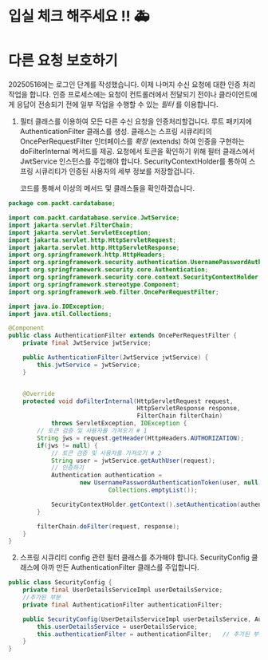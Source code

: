 # 입실 체크 해주세요 !! 🚑

# 다른 요청 보호하기

20250516에는 로그인 단계를 작성했습니다. 이제 나머지 수신 요청에 대한 인증 처리
작업을 합니다. 인증 프로세스에는 요청이 컨트롤러에서 전달되기 전이나
클라이언트에게 응답이 전송되기 전에 일부 작업을 수행할 수 있는 _필터_ 를 이용합니다.

1. 필터 클래스를 이용하여 모든 다른 수신 요청을 인증처리할겁니다. 루트 패키지에
    AuthenticationFilter 클래스를 생성. 클래스는 스프링 시큐리티의
    OncePerRequestFilter 인터페이스를 _확장_ (extends) 하여 인증을 구현하는
    doFilterInternal 메서드를 제공. 요청에서 토큰을 확인하기 위해 필터
    클래스에서 JwtService 인스턴스를 주입해야 합니다. SecurityContextHolder를
    통하여 스프링 시큐리티가 인증된 사용자의 세부 정보를 저장할겁니다.

    코드를 통해서 이상의 메서드 및 클래스들을 확인하겠습니다.

```java
package com.packt.cardatabase;

import com.packt.cardatabase.service.JwtService;
import jakarta.servlet.FilterChain;
import jakarta.servlet.ServletException;
import jakarta.servlet.http.HttpServletRequest;
import jakarta.servlet.http.HttpServletResponse;
import org.springframework.http.HttpHeaders;
import org.springframework.security.authentication.UsernamePasswordAuthenticationToken;
import org.springframework.security.core.Authentication;
import org.springframework.security.core.context.SecurityContextHolder;
import org.springframework.stereotype.Component;
import org.springframework.web.filter.OncePerRequestFilter;

import java.io.IOException;
import java.util.Collections;

@Component
public class AuthenticationFilter extends OncePerRequestFilter {
    private final JwtService jwtService;

    public AuthenticationFilter(JwtService jwtService) {
        this.jwtService = jwtService;
    }


    @Override
    protected void doFilterInternal(HttpServletRequest request,
                                    HttpServletResponse response,
                                    FilterChain filterChain)
            throws ServletException, IOException {
        // 토큰 검증 및 사용자를 가져오기 # 1
        String jws = request.getHeader(HttpHeaders.AUTHORIZATION);
        if(jws != null) {
            // 토큰 검증 및 사용자를 가져오기 # 2
            String user = jwtService.getAuthUser(request);
            // 인증하기
            Authentication authentication =
                    new UsernamePasswordAuthenticationToken(user, null,
                            Collections.emptyList());

            SecurityContextHolder.getContext().setAuthentication(authentication);
        }

        filterChain.doFilter(request, response);
    }
}
```

2. 스프링 시큐리티 config 관련 필터 클래스를 추가해야 합니다. SecurityConfig 클래스에
아까 만든 AuthenticationFilter 클래스를 주입합니다.
```java
public class SecurityConfig {
    private final UserDetailsServiceImpl userDetailsService;
    //추가된 부분
    private final AuthenticationFilter authenticationFilter;

    public SecurityConfig(UserDetailsServiceImpl userDetailsService, AuthenticationFilter authenticationFilter) {
        this.userDetailsService = userDetailsService;
        this.authenticationFilter = authenticationFilter;   // 추가된 부분
    }
}
```
